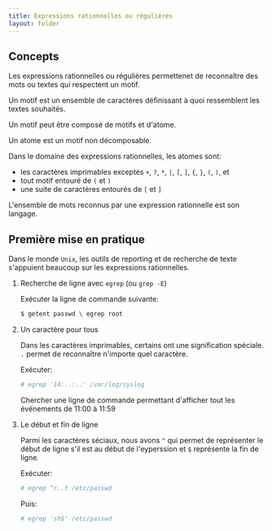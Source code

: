 ```yaml
---
title: Expressions rationnelles ou régulières
layout: folder
---
```


## Concepts

Les expressions rationnelles ou régulières permettenet de reconnaître des
mots ou textes qui respectent un motif.

Un motif est un ensemble de caractères définissant à quoi ressemblent les
textes souhaités.

Un motif peut être composé de motifs et d'atome.

Un atome est un motif non décomposable.

Dans le domaine des expressions rationnelles, les atomes sont:
- les caractères imprimables exceptés `+`, `?`, `*`, `|`, `[`, `]`,
  `{`, `}`, `(`, `)`, et ` `
- tout motif entouré de `(` et `)`
- une suite de caractères entourés de `[` et `]`

L'ensemble de mots reconnus par une expression rationnelle est son langage.

## Première mise en pratique

Dans le monde `Unix`, les outils de reporting et de recherche de texte
s'appuient beaucoup sur les expressions rationnelles.

1. Recherche de ligne avec `egrep` (ou `grep -E`)
   
   Exécuter la ligne de commande suivante:

   ```bash
   $ getent passwd \ egrep root
   ```

2. Un caractère pour tous

   Dans les caractères imprimables, certains ont une signification
   spéciale. `.` permet de reconnaître n'importe quel caractère.

   Exécuter:

   ```bash
   # egrep '14:..:..' /var/log/syslog
   ```

   Chercher une ligne de commande permettant d'afficher tout les événements
   de 11:00 à 11:59

3. Le début et fin de ligne

   Parmi les caractères séciaux, nous avons `^` qui permet de représenter
   le début de ligne s'il est au début de l'eyperssion et `$` représente la
   fin de ligne.

   Exécuter:

   ```bash
   # egrep ^r..t /etc/passwd
   ```

   Puis:

   ```bash
   # egrep 'sh$' /etc/passwd
   ```

